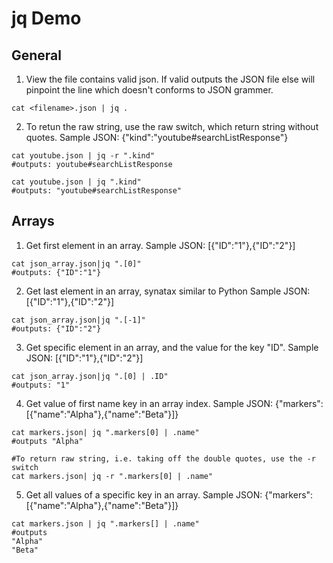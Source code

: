 # jq Demo

## General
1. View the file contains valid json. If valid outputs the JSON file else will pinpoint the line which doesn't conforms to JSON grammer.
```
cat <filename>.json | jq .
```

2. To retun the raw string, use the raw switch, which return string without quotes. Sample JSON: {"kind":"youtube#searchListResponse"}

```
cat youtube.json | jq -r ".kind"
#outputs: youtube#searchListResponse

cat youtube.json | jq ".kind"
#outputs: "youtube#searchListResponse"
```


## Arrays
1. Get first element in an array. Sample JSON: [{"ID":"1"},{"ID":"2"}] 

```
cat json_array.json|jq ".[0]"
#outputs: {"ID":"1"}
```

2. Get last element in an array, synatax similar to Python Sample JSON: [{"ID":"1"},{"ID":"2"}] 

```
cat json_array.json|jq ".[-1]"
#outputs: {"ID":"2"}
```

3. Get specific element in an array, and the value for the key "ID". Sample JSON: [{"ID":"1"},{"ID":"2"}] 

```
cat json_array.json|jq ".[0] | .ID"
#outputs: "1"
```

4. Get value of first name key in an array index. Sample JSON: {"markers":[{"name":"Alpha"},{"name":"Beta"}]}

```
cat markers.json| jq ".markers[0] | .name"
#outputs "Alpha"

#To return raw string, i.e. taking off the double quotes, use the -r switch
cat markers.json| jq -r ".markers[0] | .name"
```

5. Get all values of a specific key in an array. Sample JSON: {"markers":[{"name":"Alpha"},{"name":"Beta"}]}
```
cat markers.json | jq ".markers[] | .name"
#outputs
"Alpha"
"Beta"
```





  
